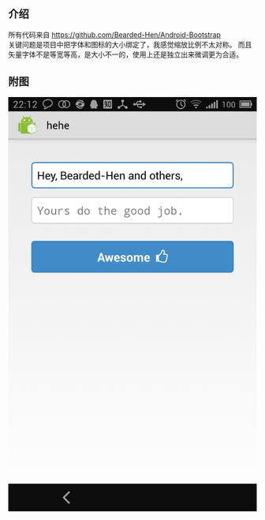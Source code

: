 ﻿介绍  
-----------------------------------  
  所有代码来自 https://github.com/Bearded-Hen/Android-Bootstrap   
  关键问题是项目中把字体和图标的大小绑定了，我感觉缩放比例不太对称。
  而且矢量字体不是等宽等高，是大小不一的，使用上还是独立出来微调更为合适。

附图 
-----------------------------------  

![example.jpg](https://github.com/ivolianer/MyAwesomeTry/blob/master/example.jpg "example")